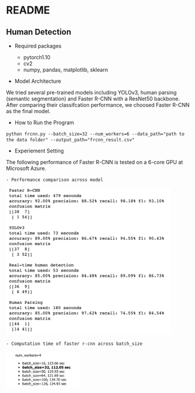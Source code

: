 # README

## Human Detection
- Required packages
    - pytorch1.10
    - cv2
    - numpy, pandas, matplotlib, sklearn

- Model Architecture

We tried several pre-trained models including YOLOv3, human parsing (semantic segmentation) and Faster R-CNN with a ResNet50 backbone. After comparing their classifcation performance, we choosed Faster R-CNN as the final model. 

- How to Run the Program
```
python frcnn.py --batch_size=32 --num_workers=6 --data_path="path to the data folder" --output_path="frcnn_result.csv"
```

- Experiement Setting

The following performance of Faster R-CNN is tested on a 6-core GPU at Microsoft Azure.

    - Performance comparison across model
<img src="result/model_comparison.png" width="450" height="400">

    - Computation time of faster r-cnn across batch_size
<img src="result/frcnn_time.png" width="200" height="100">


